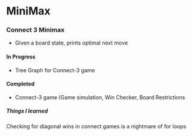 # MiniMax

### Connect 3 Minimax
- Given a board state, prints optimal next move

#### In Progress
- Tree Graph for Connect-3 game

#### Completed
 - Connect-3 game (Game simulation, Win Checker, Board Restrictions
 
 ##### Things I learned
 Checking for diagonal wins in connect games is a nightmare of for loops

